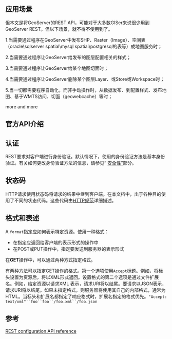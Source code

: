 

## 应用场景

但本文是将GeoServer的REST API，可能对于大多数GISer来说很少用到GeoServer REST。但以下场景，就不得不使用到了。

1.当需要通过程序在GeoServer中发布SHP、Raster（Image）、空间表（oracle\sqlserver spatial\mysql spatial\postgresql的表等）成地图服务时；

2.当需要通过程序让GeoServer给发布的图层配置相关的样式；

3.当需要通过程序让GeoServer给某个地图切面时；

4.当需要通过程序让GeoServer删除某个图层Layer、或Store或Workspace时；

5.当一切都需要程序自动化，而非手动操作时，从数据发布、到配置样式、发布地图、基于WMTS访问、切面（geowebcache）等时；

more and more

## 官方API介绍

## 认证

REST要求对客户端进行身份验证。默认情况下，使用的身份验证方法是基本身份验证。有关如何更改身份验证方法的信息，请参见“ [安全性”](https://docs.geoserver.org/stable/en/user/security/index.html#security)部分。

## 状态码

HTTP请求使用状态码将请求的结果中继到客户端。在本文档中，出于各种目的使用了不同的状态代码。这些代码由[HTTP规范](http://www.w3.org/Protocols/rfc2616/rfc2616-sec10.html)详细描述。

## 格式和表述

A `format`指定应如何表示特定资源。使用一种格式：

- 在指定应返回给客户端的表示形式的操作中
- 在POST或PUT操作中，指定要发送到服务器的表示形式

在**GET**操作中，可以通过两种方式指定格式。

有两种方法可以指定GET操作的格式。第一个选项使用`Accept`标题。例如，将标头设置为资源后，将以XML形式返回。设置格式的第二个选项是通过文件扩展名。例如，给定资源以请求XML 表示，请求URI将以结尾。要请求以JSON表示，请求URI将以结尾。如果未指定格式，则服务器将使用其自己的内部格式，通常为HTML。当标头和扩展名都指定了响应格式时，扩展名指定的格式优先。`"Accept: text/xml"``foo``foo``/foo.xml``/foo.json`





## 参考

[REST configuration API reference](https://docs.geoserver.org/stable/en/user/rest/api/index.html)

